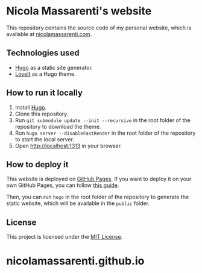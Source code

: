 # Nicola Massarenti's website

This repository  contains the source code of my personal website, which is available at [nicolamassarenti.com](https://nicolamassarenti.com).

## Technologies used

- [Hugo](https://gohugo.io/) as a static site generator.
- [LoveIt](https://hugoloveit.com/) as a Hugo theme.

## How to run it locally

1. Install [Hugo](https://gohugo.io/getting-started/installing/).
2. Clone this repository.
3. Run `git submodule update --init --recursive` in the root folder of the repository to download the theme.
4. Run `hugo server --disableFastRender` in the root folder of the repository to start the local server.
5. Open [http://localhost:1313](http://localhost:1313) in your browser.
 
## How to deploy it

This website is deployed on [GitHub Pages](https://pages.github.com). If you want to deploy it on your own GitHub Pages, you can follow [this guide](https://gohugo.io/hosting-and-deployment/hosting-on-github/). 

Then, you can run `hugo` in the root folder of the repository to generate the static website, which will be available in the `public` folder. 

## License

This project is licensed under the [MIT License](LICENSE).
# nicolamassarenti.github.io
